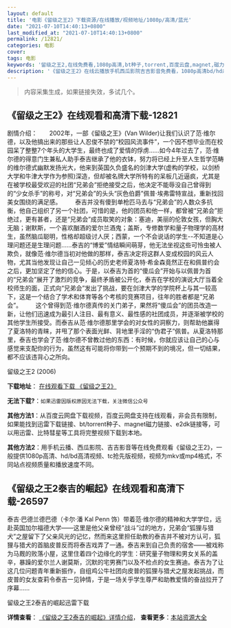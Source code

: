 ```yaml
---
layout: default
title: '电影《留级之王2》下载资源/在线播放/视频地址/1080p/高清/蓝光'
date: "2021-07-10T14:40:13+0800"
last_modified_at: "2021-07-10T14:40:13+0800"
permalink: /12821/
categories: 电影
cover:
tags: 电影
keywords: '留级之王2,在线免费看,1080p高清,bt种子,torrent,百度云盘,magnet,磁力链,迅雷下载资源'
description: '《留级之王2》在线云播放手机西瓜影院吉吉影音免费看，1080p高清bd/hd未删减完整版和tc抢先枪版，mkv/mp4格式，附带bt/torrent种子、magnet/磁力链、百度云盘、网盘资源迅雷下载链接'
---
```


>内容采集生成，如果链接失效，多试几个。


## 《留级之王2》在线观看和高清下载-12821

剧情介绍：　　2002年，一部《留级之王》(Van Wilder)让我们认识了范·维尔德，以及他搞出来的那些让人忍俊不禁的“校园风流事件”，一个因不想毕业而在校园呆了整整7个年头的大学生，最终也成了爱情的俘虏……如今4年过去了，范·维尔德的得意门生兼私人助手泰吉继承了他的衣钵，努力将已经上升至人生哲学范畴的维尔德式幽默发扬光大，他来到英国久负盛名的剑津大学(虚构的学校，以剑桥大学和牛津大学作为参照)深造，但却被名牌大学所特有的呆板几近逼疯，尤其是在被学校最受欢迎的社团“兄弟会”拒绝接受之后，他决定不能辱没自己曾得到的“少女杀手”的称号，对“兄弟会”的头头“灰色伯爵”佩普·埃弗雷特宣战，重新找回美女围绕的满足感。 　　泰吉并没有傻到单枪匹马去与“兄弟会”的人数众多抗衡，他自己组织了另一个社团，可惜的是，他的团员和他一样，都曾被“兄弟会”拒绝过，更有甚者，还是“兄弟会”成员取笑的对象：塞迪，美丽的伦敦女孩，但胸大无脑；谢默斯，一个喜欢酗酒的爱尔兰酒鬼；盖斯，专修数学和量子物理学的高材生，虽然脑瓜聪明，性格却超级讨人厌；西蒙，一个不会说话的学生--不知道是心理问题还是生理问题……泰吉的“博爱”情结瞬间萌芽，他无法坐视这些可怜虫被人欺负，就像范·维尔德当初对他做的那样，泰吉决定将这群人变成校园的风云人物，尤其当他发现让自己一见倾心的历史老师夏洛特·希金森竟然正在和佩普约会之后，更加坚定了他的信心。于是，以泰吉为首的“傻瓜会”开始与以佩普为首的“兄弟会”展开了激烈的竞争，最终矛盾被公开化，泰吉在学校的演说大厅当着全校师生的面，正式向“兄弟会”发出了挑战，要在剑津大学的学院杯上与其一较高下，这是一个结合了学术和体育等各个考核的竞赛项目，往年的胜者都是“兄弟会”。 　　这个曾得到范·维尔德真传的关门弟子，果然将“傻瓜会”的团员改造一新，让他们迅速成为最引人注目、最有意义、最性感的社团成员，并逐渐被学校的其他学生所接受。而泰吉从范·维尔德那里学会的对女性的洞察力，则帮助他赢得了夏洛特的青睐，并甩了那个表面光鲜、背地里手淫的“伪君子”佩普。从夏洛特那里，泰吉也学会了范·维尔德不曾教过他的东西：有时候，你就应该让自己的心与感觉来支配你的行为，虽然这有可能将你带到一个预期不到的境况，但一切结果，都不应该违背心之所向。


留级之王2 (2006)

**下载地址**： [在线观看下载 《留级之王2》](https://www.btbtdy.me/btdy/dy6482.html) 


**无法下载?**：`如果迅雷因版权原因无法下载，关注微信公众号 `

**其他方法1**：从百度云网盘下载视频，百度云网盘支持在线观看，非会员有限制，如果能找到迅雷下载链接、bt/torrent种子、magnet磁力链接、e2dk链接等，可以用迅雷、比特彗星等工具将完整视频下载到本地。

**其他方法2**：用手机云播、西瓜影院、吉吉影音等在线免费观看《留级之王2》，一般提供1080p高清、hd/bd高清视频、tc抢先版视频，视频为mkv或mp4格式，不同站点视频质量和播放速度不同。


## 《留级之王2泰吉的崛起》在线观看和高清下载-26597

泰吉·巴德兰德巴德（卡尔&middot;潘 Kal Penn 饰）带着范&middot;维尔德的精神和大学学位，远赴英国加尔福德大学——这里是他父亲曾经“战斗”过的地方，兄弟会“狐狸与猎犬&rdquo;之屋留下了父亲风光的记忆，然而来这里担任助教的泰吉并不被对方认可，狐狸与猎犬的首脑皮普反而将泰吉戏弄了一通。泰吉来到自己负责的宿舍——被戏称为马厩的败落小屋，这里住着四个边缘化的学生：研究量子物理和男女关系的盖辛，暴躁的爱尔兰人谢莫斯，沉默的宅男赛门以及不检点的女生赛迪。泰吉为了让这几位问题青年重新振作，自组鸡公牛社团向皮普的狐狸与猎犬之屋发起挑战，而皮普的女友查莉令泰吉一见钟情，于是一场关乎学生尊严和助教爱情的奋战拉开了序幕&hellip;…


留级之王2泰吉的崛起迅雷下载

**详情查看**： [《留级之王2泰吉的崛起》详情介绍](/movie/26597/)， **查看更多**：[本站资源大全](/movie/t/all/)

